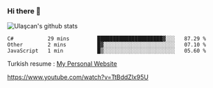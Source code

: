 ### Hi there 👋


<!--
**UlascanKilic/ulascankilic** is a ✨ _special_ ✨ repository because its `README.md` (this file) appears on your GitHub profile.

Here are some ideas to get you started:

- 🔭 I’m currently working on ...
- 🌱 I’m currently learning ...
- 👯 I’m looking to collaborate on ...
- 🤔 I’m looking for help with ...
- 💬 Ask me about ...
- 📫 How to reach me: ...
- 😄 Pronouns: ...
- ⚡ Fun fact: ...
-->

![Ulaşcan's github stats](https://github-readme-stats.vercel.app/api?username=ulascankilic&show_icons=true&title_color=fff&icon_color=79ff97&text_color=9f9f9f&bg_color=151515)


<!--START_SECTION:waka-->
```text
C#           29 mins         █████████████████████▓░░░   87.29 % 
Other        2 mins          █▓░░░░░░░░░░░░░░░░░░░░░░░   07.10 % 
JavaScript   1 min           █▒░░░░░░░░░░░░░░░░░░░░░░░   05.60 % 
```
<!--END_SECTION:waka-->


Turkish resume : <a href="https://ulascankilic.github.io/">My Personal Website</a>


<youtube>https://www.youtube.com/watch?v=TtBddZlx95U</youtube>



